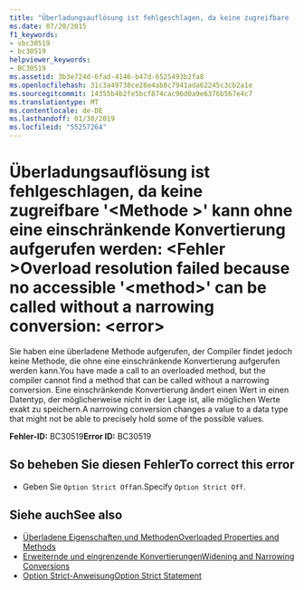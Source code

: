 ```yaml
---
title: "Überladungsauflösung ist fehlgeschlagen, da keine zugreifbare '<method>\"ohne eine einschränkende Konvertierung aufgerufen werden kann: <error>"
ms.date: 07/20/2015
f1_keywords:
- vbc30519
- bc30519
helpviewer_keywords:
- BC30519
ms.assetid: 3b3e724d-6fad-4146-b47d-6525493b2fa8
ms.openlocfilehash: 31c3a49738ce28e4ab8c7941ada62245c3cb2a1e
ms.sourcegitcommit: 14355b4b2fe5bcf874cac96d0a9e6376b567e4c7
ms.translationtype: MT
ms.contentlocale: de-DE
ms.lasthandoff: 01/30/2019
ms.locfileid: "55257264"
---
```

# <a name="overload-resolution-failed-because-no-accessible-method-can-be-called-without-a-narrowing-conversion-error"></a><span data-ttu-id="8425b-102">Überladungsauflösung ist fehlgeschlagen, da keine zugreifbare '\<Methode >' kann ohne eine einschränkende Konvertierung aufgerufen werden: \<Fehler ></span><span class="sxs-lookup"><span data-stu-id="8425b-102">Overload resolution failed because no accessible '\<method>' can be called without a narrowing conversion: \<error></span></span>
<span data-ttu-id="8425b-103">Sie haben eine überladene Methode aufgerufen, der Compiler findet jedoch keine Methode, die ohne eine einschränkende Konvertierung aufgerufen werden kann.</span><span class="sxs-lookup"><span data-stu-id="8425b-103">You have made a call to an overloaded method, but the compiler cannot find a method that can be called without a narrowing conversion.</span></span> <span data-ttu-id="8425b-104">Eine einschränkende Konvertierung ändert einen Wert in einen Datentyp, der möglicherweise nicht in der Lage ist, alle möglichen Werte exakt zu speichern.</span><span class="sxs-lookup"><span data-stu-id="8425b-104">A narrowing conversion changes a value to a data type that might not be able to precisely hold some of the possible values.</span></span>  
  
 <span data-ttu-id="8425b-105">**Fehler-ID:** BC30519</span><span class="sxs-lookup"><span data-stu-id="8425b-105">**Error ID:** BC30519</span></span>  
  
## <a name="to-correct-this-error"></a><span data-ttu-id="8425b-106">So beheben Sie diesen Fehler</span><span class="sxs-lookup"><span data-stu-id="8425b-106">To correct this error</span></span>  
  
-   <span data-ttu-id="8425b-107">Geben Sie `Option Strict Off`an.</span><span class="sxs-lookup"><span data-stu-id="8425b-107">Specify `Option Strict Off`.</span></span>  
  
## <a name="see-also"></a><span data-ttu-id="8425b-108">Siehe auch</span><span class="sxs-lookup"><span data-stu-id="8425b-108">See also</span></span>
- [<span data-ttu-id="8425b-109">Überladene Eigenschaften und Methoden</span><span class="sxs-lookup"><span data-stu-id="8425b-109">Overloaded Properties and Methods</span></span>](../../visual-basic/programming-guide/language-features/objects-and-classes/overloaded-properties-and-methods.md)
- [<span data-ttu-id="8425b-110">Erweiternde und eingrenzende Konvertierungen</span><span class="sxs-lookup"><span data-stu-id="8425b-110">Widening and Narrowing Conversions</span></span>](../../visual-basic/programming-guide/language-features/data-types/widening-and-narrowing-conversions.md)
- [<span data-ttu-id="8425b-111">Option Strict-Anweisung</span><span class="sxs-lookup"><span data-stu-id="8425b-111">Option Strict Statement</span></span>](../../visual-basic/language-reference/statements/option-strict-statement.md)
